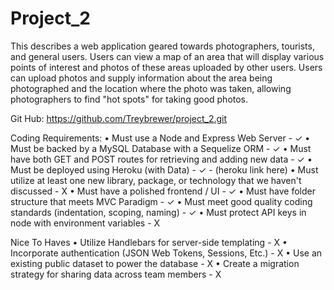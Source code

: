 # Project_2

This describes a web application geared towards photographers, tourists, and general users. Users can view a map of an area that will display various points of interest and photos of these areas uploaded by other users. Users can upload photos and supply information about the area being photographed and the location where the photo was taken, allowing photographers to find "hot spots" for taking good photos.

Git Hub:    https://github.com/Treybrewer/project_2.git

Coding Requirements:
    • Must use a Node and Express Web Server
        - ✓
    • Must be backed by a MySQL Database with a Sequelize ORM
        - ✓
    • Must have both GET and POST routes for retrieving and adding new data
        - ✓
    • Must be deployed using Heroku (with Data)
        - ✓
        - (heroku link here)
    • Must utilize at least one new library, package, or technology that we haven't discussed
        - X
    • Must have a polished frontend / UI
        - ✓
    • Must have folder structure that meets MVC Paradigm
        - ✓
    • Must meet good quality coding standards (indentation, scoping, naming)
        - ✓
    • Must protect API keys in node with environment variables
        - X

Nice To Haves
    • Utilize Handlebars for server-side templating
        - X
    • Incorporate authentication (JSON Web Tokens, Sessions, Etc.)
        - X
    • Use an existing public dataset to power the database
        - X
    • Create a migration strategy for sharing data across team members
        - X